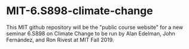 # MIT-6.S898-climate-change

This MIT github repository will be the "public course website" for a new seminar 6.S898
on Climate Change to be run by Alan Edelman, John Fern&#xE1;ndez, and Ron Rivest at MIT Fall 2019.

